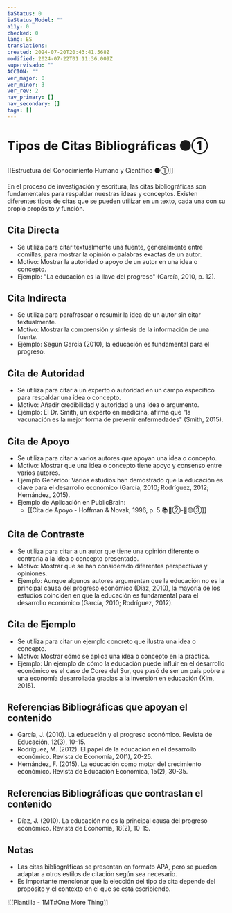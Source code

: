 ```yaml
---
iaStatus: 0
iaStatus_Model: ""
a11y: 0
checked: 0
lang: ES
translations: 
created: 2024-07-20T20:43:41.568Z
modified: 2024-07-22T01:11:36.009Z
supervisado: ""
ACCION: ""
ver_major: 0
ver_minor: 3
ver_rev: 2
nav_primary: []
nav_secondary: []
tags: []
---
```

# Tipos de Citas Bibliográficas  ⚫①

[[Estructura del Conocimiento Humano y Científico ⚫①]]

En el proceso de investigación y escritura, las citas bibliográficas son fundamentales para respaldar nuestras ideas y conceptos. Existen diferentes tipos de citas que se pueden utilizar en un texto, cada una con su propio propósito y función.

## Cita Directa

* Se utiliza para citar textualmente una fuente, generalmente entre comillas, para mostrar la opinión o palabras exactas de un autor.
* Motivo: Mostrar la autoridad o apoyo de un autor en una idea o concepto.
* Ejemplo: "La educación es la llave del progreso" (García, 2010, p. 12).

## Cita Indirecta

* Se utiliza para parafrasear o resumir la idea de un autor sin citar textualmente.
* Motivo: Mostrar la comprensión y síntesis de la información de una fuente.
* Ejemplo: Según García (2010), la educación es fundamental para el progreso.

## Cita de Autoridad

* Se utiliza para citar a un experto o autoridad en un campo específico para respaldar una idea o concepto.
* Motivo: Añadir credibilidad y autoridad a una idea o argumento.
* Ejemplo: El Dr. Smith, un experto en medicina, afirma que "la vacunación es la mejor forma de prevenir enfermedades" (Smith, 2015).

## Cita de Apoyo

* Se utiliza para citar a varios autores que apoyan una idea o concepto.
* Motivo: Mostrar que una idea o concepto tiene apoyo y consenso entre varios autores.
* Ejemplo Genérico: Varios estudios han demostrado que la educación es clave para el desarrollo económico (García, 2010; Rodríguez, 2012; Hernández, 2015).
* Ejemplo de Aplicación en PublicBrain:
	* [[Cita de Apoyo - Hoffman & Novak, 1996, p. 5 📚🔴②-🔬🟡③]]

## Cita de Contraste

* Se utiliza para citar a un autor que tiene una opinión diferente o contraria a la idea o concepto presentado.
* Motivo: Mostrar que se han considerado diferentes perspectivas y opiniones.
* Ejemplo: Aunque algunos autores argumentan que la educación no es la principal causa del progreso económico (Díaz, 2010), la mayoría de los estudios coinciden en que la educación es fundamental para el desarrollo económico (García, 2010; Rodríguez, 2012).

## Cita de Ejemplo

* Se utiliza para citar un ejemplo concreto que ilustra una idea o concepto.
* Motivo: Mostrar cómo se aplica una idea o concepto en la práctica.
* Ejemplo: Un ejemplo de cómo la educación puede influir en el desarrollo económico es el caso de Corea del Sur, que pasó de ser un país pobre a una economía desarrollada gracias a la inversión en educación (Kim, 2015).

## Referencias Bibliográficas que apoyan el contenido

* García, J. (2010). La educación y el progreso económico. Revista de Educación, 12(3), 10-15.
* Rodríguez, M. (2012). El papel de la educación en el desarrollo económico. Revista de Economía, 20(1), 20-25.
* Hernández, F. (2015). La educación como motor del crecimiento económico. Revista de Educación Económica, 15(2), 30-35.

## Referencias Bibliográficas que contrastan el contenido

* Díaz, J. (2010). La educación no es la principal causa del progreso económico. Revista de Economía, 18(2), 10-15.

## Notas

* Las citas bibliográficas se presentan en formato APA, pero se pueden adaptar a otros estilos de citación según sea necesario.
* Es importante mencionar que la elección del tipo de cita depende del propósito y el contexto en el que se está escribiendo.


![[Plantilla - 1MT#One More Thing]]